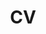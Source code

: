 ---
layout: cv
permalink: /cv/
title: CV
nav: true
nav_order: 2
cv_pdf: Joshua_Masters_resume.pdf
description: Detailed page containing information about my academic and professional history.
toc:
  sidebar: left
---